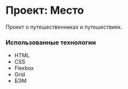 # Проект: Место

Проект о путешественниках и путешествиях.

### Использованные технологии

* HTML
* CSS
* Flexbox
* Grid
* БЭМ

